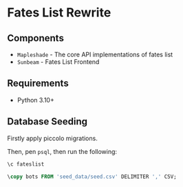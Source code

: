# Fates List Rewrite

## Components

- ``Mapleshade`` - The core API implementations of fates list
- ``Sunbeam`` - Fates List Frontend

## Requirements

- Python 3.10+

## Database Seeding

Firstly apply piccolo migrations.

Then, pen ``psql``, then run the following:

```sql
\c fateslist

\copy bots FROM 'seed_data/seed.csv' DELIMITER ',' CSV;
```

